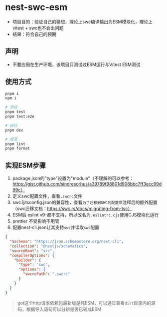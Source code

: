 # nest-swc-esm
- 项目目的：验证自己的猜想，理论上swc编译输出为ESM模块化，理论上vitest + swc也不会出问题
- 结果：符合自己的预期

## 声明
- 不要应用在生产环境，该项目只测试过ESM运行与Vitest ESM测试

## 使用方式
```bash
pnpm i
npm i

# 测试
pnpm test
pnpm test:e2e

# 运行
pnpm dev

# 规范
pnpm lint
pnpm format
```

## 实现ESM步骤
1. package.json的"type"设置为"module"（不理解的可以参考：https://gist.github.com/sindresorhus/a39789f98801d908bbc7ff3ecc99d99c）
2. 定义swc配置文件，查看`.swcrc`文件
3. swc与tsconfig.json的兼容性，查看`为了迁移到SWC的配置项`注释后的额外配置（swc迁移文档：https://swc.rs/docs/migrating-from-tsc）
4. ESM后 eslint v9-都不支持，所以改名为`.eslintrc.cjs`使用CJS模块化运行
5. prettier 不受影响不用管
6. 配置nest-cli.json让其支持`swc`并读取`swc`配置
```json
{
  "$schema": "https://json.schemastore.org/nest-cli",
  "collection": "@nestjs/schematics",
  "sourceRoot": "src",
  "compilerOptions": {
    "builder": {
      "type": "swc",
      "options": {
        "swcrcPath": ".swcrc"
      }
    }
  }
}
```
> got这个http请求依赖包最新版是纯ESM，可以通过查看`dist`目录内的源码，根据导入语句可以分辨是否已转成ESM
